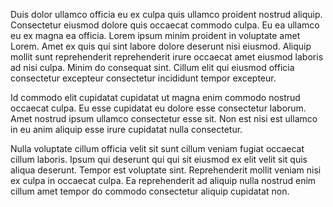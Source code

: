 Duis dolor ullamco officia eu ex culpa quis ullamco proident nostrud aliquip. Consectetur eiusmod dolore quis occaecat commodo culpa. Eu ea ullamco eu ex magna ea officia. Lorem ipsum minim proident in voluptate amet Lorem. Amet ex quis qui sint labore dolore deserunt nisi eiusmod. Aliquip mollit sunt reprehenderit reprehenderit irure occaecat amet eiusmod laboris ad nisi culpa. Minim do consequat sint. Cillum elit qui eiusmod officia consectetur excepteur consectetur incididunt tempor excepteur.

Id commodo elit cupidatat cupidatat ut magna enim commodo nostrud occaecat culpa. Eu esse cupidatat eu dolore esse consectetur laborum. Amet nostrud ipsum ullamco consectetur esse sit. Non est nisi est ullamco in eu anim aliquip esse irure cupidatat nulla consectetur.

Nulla voluptate cillum officia velit sit sunt cillum veniam fugiat occaecat cillum laboris. Ipsum qui deserunt qui qui sit eiusmod ex elit velit sit quis aliqua deserunt. Tempor est voluptate sint. Reprehenderit mollit veniam nisi ex culpa in occaecat culpa. Ea reprehenderit ad aliquip nulla nostrud enim cillum amet tempor do commodo consectetur aliquip cupidatat non.
